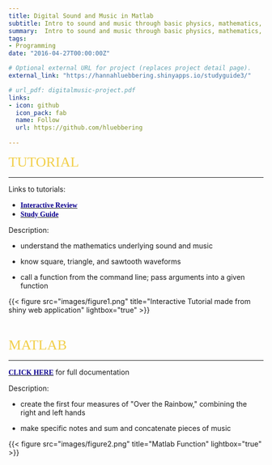 ```yaml
---
title: Digital Sound and Music in Matlab
subtitle: Intro to sound and music through basic physics, mathematics, algorithms, fundamental music theory, recorded digital audio, and MIDI. 
summary:  Intro to sound and music through basic physics, mathematics, algorithms, fundamental music theory, recorded digital audio, and MIDI. 
tags:
- Programming
date: "2016-04-27T00:00:00Z"

# Optional external URL for project (replaces project detail page).
external_link: "https://hannahluebbering.shinyapps.io/studyguide3/"

# url_pdf: digitalmusic-project.pdf
links:
- icon: github
  icon_pack: fab
  name: Follow
  url: https://github.com/hluebbering
  
---
```



<span style="color: #f2cf4a; font-family: Babas; font-size: 2em;">TUTORIAL</span>

***

Links to tutorials: 

- [<span style="color:#0c008f; font-family: Babas;">**Interactive Review**</span>](https://hannahluebbering.shinyapps.io/studyguide2/)
- [<span style="color:#0c008f; font-family: Babas;">**Study Guide**</span>](https://hannahluebbering.shinyapps.io/studyguide3/)


Description:

- understand the mathematics underlying sound and music

- know square, triangle, and sawtooth waveforms

- call a function from the command line; pass arguments into a given function

{{< figure src="images/figure1.png" title="Interactive Tutorial made from shiny web application" lightbox="true" >}}


<p>&nbsp;</p>


<span style="color: #f2cf4a; font-family: Babas; font-size: 2em;">MATLAB</span>

***
[<span style="color:#0c008f; font-family: Babas;">**CLICK HERE**</span>](https://github.com/hluebbering/music_in_matlab) 
for full documentation

Description:

- create the first four measures of "Over the Rainbow," combining the right and left hands

- make specific notes and sum and concatenate pieces of music

{{< figure src="images/figure2.png" title="Matlab Function" lightbox="true" >}}
